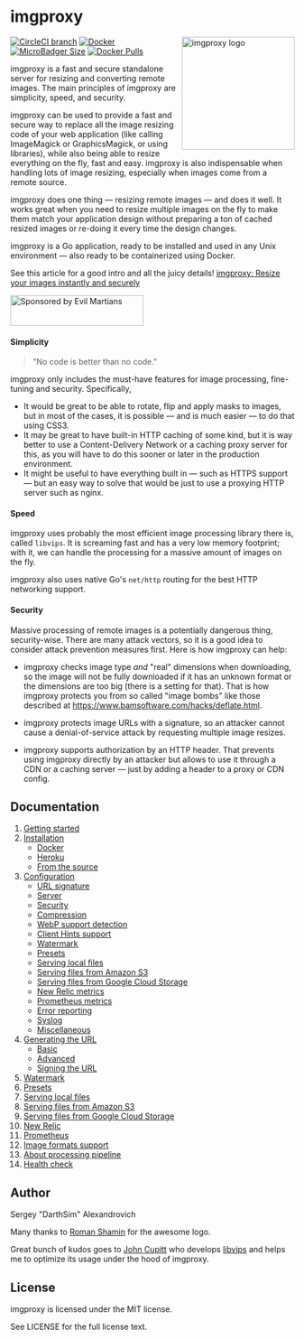 # imgproxy

<img align="right" width="200" height="200" title="imgproxy logo"
     src="https://cdn.rawgit.com/DarthSim/imgproxy/master/logo.svg">


[![CircleCI branch](https://img.shields.io/circleci/project/github/DarthSim/imgproxy/master.svg?style=for-the-badge)](https://circleci.com/gh/DarthSim/imgproxy) [![Docker](https://img.shields.io/badge/docker-darthsim%2Fimgproxy-blue.svg?style=for-the-badge)](https://hub.docker.com/r/darthsim/imgproxy/) [![MicroBadger Size](https://img.shields.io/microbadger/image-size/darthsim/imgproxy.svg?style=for-the-badge)](https://hub.docker.com/r/darthsim/imgproxy/) [![Docker Pulls](https://img.shields.io/docker/pulls/darthsim/imgproxy.svg?style=for-the-badge)](https://hub.docker.com/r/darthsim/imgproxy/)


imgproxy is a fast and secure standalone server for resizing and converting remote images. The main principles of imgproxy are simplicity, speed, and security.

imgproxy can be used to provide a fast and secure way to replace all the image resizing code of your web application (like calling ImageMagick or GraphicsMagick, or using libraries), while also being able to resize everything on the fly, fast and easy. imgproxy is also indispensable when handling lots of image resizing, especially when images come from a remote source.

imgproxy does one thing — resizing remote images — and does it well. It works great when you need to resize multiple images on the fly to make them match your application design without preparing a ton of cached resized images or re-doing it every time the design changes.

imgproxy is a Go application, ready to be installed and used in any Unix environment — also ready to be containerized using Docker.

See this article for a good intro and all the juicy details! [imgproxy:
Resize your images instantly and securely](https://evilmartians.com/chronicles/introducing-imgproxy)

<a href="https://evilmartians.com/?utm_source=imgproxy">
<img src="https://evilmartians.com/badges/sponsored-by-evil-martians.svg" alt="Sponsored by Evil Martians" width="236" height="54">
</a>

#### Simplicity

> "No code is better than no code."

imgproxy only includes the must-have features for image processing, fine-tuning and security. Specifically,

* It would be great to be able to rotate, flip and apply masks to images, but in most of the cases, it is possible — and is much easier — to do that using CSS3.
* It may be great to have built-in HTTP caching of some kind, but it is way better to use a Content-Delivery Network or a caching proxy server for this, as you will have to do this sooner or later in the production environment.
* It might be useful to have everything built in — such as HTTPS support — but an easy way to solve that would be just to use a proxying HTTP server such as nginx.

#### Speed

imgproxy uses probably the most efficient image processing library there is, called `libvips`. It is screaming fast and has a very low memory footprint; with it, we can handle the processing for a massive amount of images on the fly.

imgproxy also uses native Go's `net/http` routing for the best HTTP networking support.

#### Security

Massive processing of remote images is a potentially dangerous thing, security-wise. There are many attack vectors, so it is a good idea to consider attack prevention measures first. Here is how imgproxy can help:

* imgproxy checks image type _and_ "real" dimensions when downloading, so the image will not be fully downloaded if it has an unknown format or the dimensions are too big (there is a setting for that). That is how imgproxy protects you from so called "image bombs" like those described at  https://www.bamsoftware.com/hacks/deflate.html.

* imgproxy protects image URLs with a signature, so an attacker cannot cause a denial-of-service attack by requesting multiple image resizes.

* imgproxy supports authorization by an HTTP header. That prevents using imgproxy directly by an attacker but allows to use it through a CDN or a caching server — just by adding a header to a proxy or CDN config.

## Documentation

1. [Getting started](./docs/GETTING_STARTED.md)
2. [Installation](./docs/installation.md)
   * [Docker](./docs/installation.md#docker)
   * [Heroku](./docs/installation.md#heroku)
   * [From the source](./docs/installation.md#from-the-source)
3. [Configuration](./docs/configuration.md)
   * [URL signature](./docs/configuration.md#url-signature)
   * [Server](./docs/configuration.md#server)
   * [Security](./docs/configuration.md#security)
   * [Compression](./docs/configuration.md#compression)
   * [WebP support detection](./docs/configuration.md#webp-support-detection)
   * [Client Hints support](./docs/configuration.md#client-hints-support)
   * [Watermark](./docs/configuration.md#watermark)
   * [Presets](./docs/configuration.md#presets)
   * [Serving local files](./docs/configuration.md#serving-local-files)
   * [Serving files from Amazon S3](./docs/configuration.md#serving-files-from-amazon-s3)
   * [Serving files from Google Cloud Storage](./docs/configuration.md#serving-files-from-google-cloud-storage)
   * [New Relic metrics](./docs/configuration.md#new-relic-metrics)
   * [Prometheus metrics](./docs/configuration.md#prometheus-metrics)
   * [Error reporting](./docs/configuration.md#error-reporting)
   * [Syslog](./docs/configuration.md#syslog)
   * [Miscellaneous](./docs/configuration.md#miscellaneous)
4. [Generating the URL](./docs/generating_the_url_basic.md)
   * [Basic](./docs/generating_the_url_basic.md)
   * [Advanced](./docs/generating_the_url_advanced.md)
   * [Signing the URL](./docs/signing_the_url.md)
5. [Watermark](./docs/watermark.md)
6. [Presets](./docs/presets.md)
7. [Serving local files](./docs/serving_local_files.md)
8. [Serving files from Amazon S3](./docs/serving_files_from_s3.md)
9. [Serving files from Google Cloud Storage](./docs/serving_files_from_google_cloud_storage.md)
10. [New Relic](./docs/new_relic.md)
11. [Prometheus](./docs/prometheus.md)
12. [Image formats support](./docs/image_formats_support.md)
13. [About processing pipeline](./docs/about_processing_pipeline.md)
14. [Health check](./docs/healthcheck.md)

## Author

Sergey "DarthSim" Alexandrovich

Many thanks to [Roman Shamin](https://github.com/romashamin) for the awesome logo.

Great bunch of kudos goes to [John Cupitt](https://github.com/jcupitt) who develops [libvips](https://github.com/libvips/libvips) and helps me to optimize its usage under the hood of imgproxy.

## License

imgproxy is licensed under the MIT license.

See LICENSE for the full license text.
